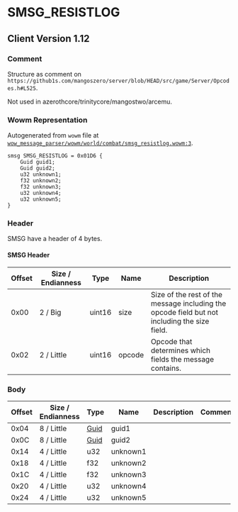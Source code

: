 # SMSG_RESISTLOG

## Client Version 1.12

### Comment

Structure as comment on `https://github1s.com/mangoszero/server/blob/HEAD/src/game/Server/Opcodes.h#L525`.

Not used in azerothcore/trinitycore/mangostwo/arcemu.

### Wowm Representation

Autogenerated from `wowm` file at [`wow_message_parser/wowm/world/combat/smsg_resistlog.wowm:3`](https://github.com/gtker/wow_messages/tree/main/wow_message_parser/wowm/world/combat/smsg_resistlog.wowm#L3).
```rust,ignore
smsg SMSG_RESISTLOG = 0x01D6 {
    Guid guid1;
    Guid guid2;
    u32 unknown1;
    f32 unknown2;
    f32 unknown3;
    u32 unknown4;
    u32 unknown5;
}
```
### Header

SMSG have a header of 4 bytes.

#### SMSG Header

| Offset | Size / Endianness | Type   | Name   | Description |
| ------ | ----------------- | ------ | ------ | ----------- |
| 0x00   | 2 / Big           | uint16 | size   | Size of the rest of the message including the opcode field but not including the size field.|
| 0x02   | 2 / Little        | uint16 | opcode | Opcode that determines which fields the message contains.|

### Body

| Offset | Size / Endianness | Type | Name | Description | Comment |
| ------ | ----------------- | ---- | ---- | ----------- | ------- |
| 0x04 | 8 / Little | [Guid](../spec/packed-guid.md) | guid1 |  |  |
| 0x0C | 8 / Little | [Guid](../spec/packed-guid.md) | guid2 |  |  |
| 0x14 | 4 / Little | u32 | unknown1 |  |  |
| 0x18 | 4 / Little | f32 | unknown2 |  |  |
| 0x1C | 4 / Little | f32 | unknown3 |  |  |
| 0x20 | 4 / Little | u32 | unknown4 |  |  |
| 0x24 | 4 / Little | u32 | unknown5 |  |  |

